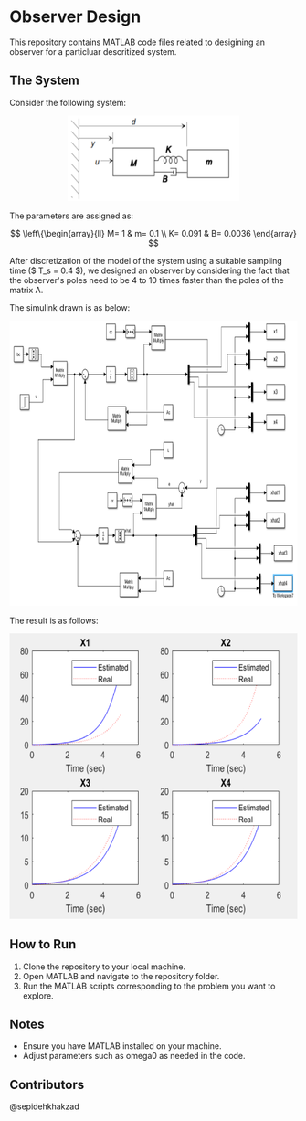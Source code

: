 # Observer Design

This repository contains MATLAB code files related to desigining an observer for a particluar descritized system.

## The System
Consider the following system:

<p align="center">
  <img src="./Figures/sim.png" width="300" height="150" alt="geo">
</p>

The parameters are assigned as:

$$
\left\{\begin{array}{ll}
M= 1 & m= 0.1 \\
K= 0.091 & B= 0.0036
\end{array}
$$

After discretization of the model of the system using a suitable sampling time ($ T_s = 0.4 $), we designed an observer by considering the fact that the observer's poles need to be 4 to 10 times faster than the poles of the matrix A.

The simulink drawn is as below:

<p align="center">
  <img src="./Figures/simulink.png" width="700" height="500" alt="simulink">
</p>

The result is as follows:

<p align="center">
  <img src="./Figures/res.png" width="550" height="500" alt="simulink">
</p>

## How to Run
1. Clone the repository to your local machine.
2. Open MATLAB and navigate to the repository folder.
3. Run the MATLAB scripts corresponding to the problem you want to explore.

## Notes
- Ensure you have MATLAB installed on your machine.
- Adjust parameters such as omega0 as needed in the code.

## Contributors
@sepidehkhakzad
